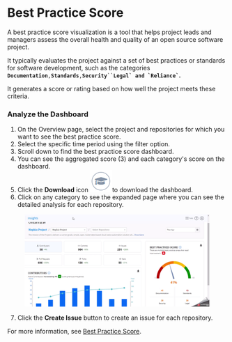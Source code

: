 # Best Practice Score

A best practice score visualization is a tool that helps project leads and managers assess the overall health and quality of an open source software project.

It typically evaluates the project against a set of best practices or standards for software development, such as the categories **`Documentation`**`,`**`Standards`**`,`**`Security`**` `` `**`` Legal` and `Reliance` ``.**&#x20;

It generates a score or rating based on how well the project meets these criteria.

### Analyze the Dashboard

1. On the Overview page, select the project and repositories for which you want to see the best practice score.
2. Select the specific time period using the filter option.
3. Scroll down to find the best practice score dashboard.
4. You can see the aggregated score (3) and each category's score on the dashboard.
5. Click the **Download** icon ![](<../../../../.gitbook/assets/image (93).png>)to download the dashboard.&#x20;
6. Click on any category to see the expanded page where you can see the detailed analysis for each repository.

<figure><img src="../../../../.gitbook/assets/2023-08-30_12h53_49.gif" alt=""><figcaption></figcaption></figure>

7. Click the **Create Issue** button to create an issue for each repository.

For more information, see [Best Practice Score](https://docs.linuxfoundation.org/lfx/insights/v2-current/all-projects/project-analytics/project-health-overview/best-practices-score).

